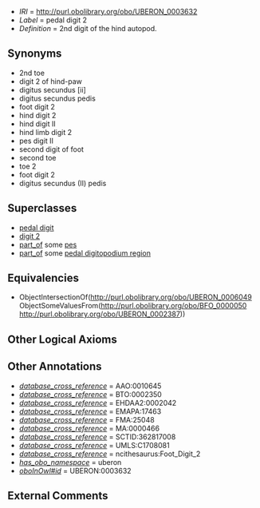  * *IRI* = http://purl.obolibrary.org/obo/UBERON_0003632
 * *Label* = pedal digit 2
 * *Definition* = 2nd digit of the hind autopod.

## Synonyms

 * 2nd toe
 * digit 2 of hind-paw
 * digitus secundus [ii]
 * digitus secundus pedis
 * foot digit 2
 * hind digit 2
 * hind digit II
 * hind limb digit 2
 * pes digit II
 * second digit of foot
 * second toe
 * toe 2
 * foot digit 2
 * digitus secundus (II) pedis

## Superclasses

 * [pedal digit](../../UBERON/66/UBERON_0001466.md)
 * [digit 2](../../UBERON/49/UBERON_0006049.md)
 * [part_of](../../BFO/50/BFO_0000050.md) some [pes](../../UBERON/87/UBERON_0002387.md)
 * [part_of](../../BFO/50/BFO_0000050.md) some [pedal digitopodium region](../../UBERON/42/UBERON_0012142.md)

## Equivalencies

 * ObjectIntersectionOf(<http://purl.obolibrary.org/obo/UBERON_0006049> ObjectSomeValuesFrom(<http://purl.obolibrary.org/obo/BFO_0000050> <http://purl.obolibrary.org/obo/UBERON_0002387>))

## Other Logical Axioms


## Other Annotations

 * *[database_cross_reference](../../ef/oboInOwl#hasDbXref.md)* = AAO:0010645
 * *[database_cross_reference](../../ef/oboInOwl#hasDbXref.md)* = BTO:0002350
 * *[database_cross_reference](../../ef/oboInOwl#hasDbXref.md)* = EHDAA2:0002042
 * *[database_cross_reference](../../ef/oboInOwl#hasDbXref.md)* = EMAPA:17463
 * *[database_cross_reference](../../ef/oboInOwl#hasDbXref.md)* = FMA:25048
 * *[database_cross_reference](../../ef/oboInOwl#hasDbXref.md)* = MA:0000466
 * *[database_cross_reference](../../ef/oboInOwl#hasDbXref.md)* = SCTID:362817008
 * *[database_cross_reference](../../ef/oboInOwl#hasDbXref.md)* = UMLS:C1708081
 * *[database_cross_reference](../../ef/oboInOwl#hasDbXref.md)* = ncithesaurus:Foot_Digit_2
 * *[has_obo_namespace](../../ce/oboInOwl#hasOBONamespace.md)* = uberon
 * *[oboInOwl#id](../../id/oboInOwl#id.md)* = UBERON:0003632

## External Comments


